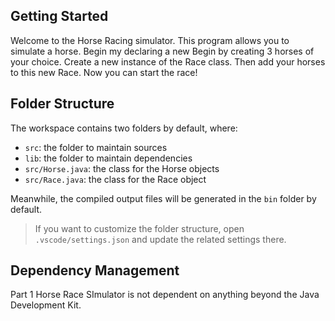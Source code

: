 ## Getting Started

Welcome to the Horse Racing simulator. This program allows you to simulate a horse.
Begin my declaring a new 
Begin by creating 3 horses of your choice.
Create a new instance of the Race class.
Then add your horses to this new Race.
Now you can start the race!

## Folder Structure

The workspace contains two folders by default, where:

- `src`: the folder to maintain sources
- `lib`: the folder to maintain dependencies
- `src/Horse.java`: the class for the Horse objects
- `src/Race.java`: the class for the Race object

Meanwhile, the compiled output files will be generated in the `bin` folder by default.

> If you want to customize the folder structure, open `.vscode/settings.json` and update the related settings there.

## Dependency Management

Part 1 Horse Race SImulator is not dependent on anything beyond the Java Development Kit.


